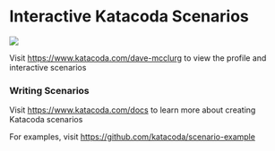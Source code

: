 # Interactive Katacoda Scenarios

[![](http://shields.katacoda.com/katacoda/dave-mcclurg/count.svg)](https://www.katacoda.com/dave-mcclurg "Get your profile on Katacoda.com")

Visit https://www.katacoda.com/dave-mcclurg to view the profile and interactive scenarios

### Writing Scenarios
Visit https://www.katacoda.com/docs to learn more about creating Katacoda scenarios

For examples, visit https://github.com/katacoda/scenario-example
